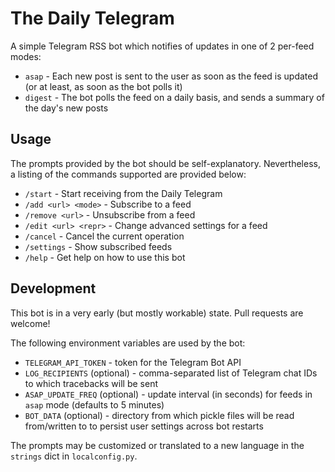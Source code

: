 # The Daily Telegram

A simple Telegram RSS bot which notifies of updates in one of 2 per-feed modes:

- `asap` - Each new post is sent to the user as soon as the feed is updated (or at least, as soon as the bot polls it)
- `digest` - The bot polls the feed on a daily basis, and sends a summary of the day's new posts

## Usage

The prompts provided by the bot should be self-explanatory. Nevertheless, a listing of the commands supported are provided below:

- `/start` - Start receiving from the Daily Telegram
- `/add <url> <mode>` - Subscribe to a feed
- `/remove <url>` - Unsubscribe from a feed
- `/edit <url> <repr>` - Change advanced settings for a feed
- `/cancel` - Cancel the current operation
- `/settings` - Show subscribed feeds
- `/help` - Get help on how to use this bot

## Development

This bot is in a very early (but mostly workable) state. Pull requests are welcome!

The following environment variables are used by the bot:

- `TELEGRAM_API_TOKEN` - token for the Telegram Bot API
- `LOG_RECIPIENTS` (optional) - comma-separated list of Telegram chat IDs to which tracebacks will be sent
- `ASAP_UPDATE_FREQ` (optional) - update interval (in seconds) for feeds in `asap` mode (defaults to 5 minutes)
- `BOT_DATA` (optional) - directory from which pickle files will be read from/written to to persist user settings across bot restarts

The prompts may be customized or translated to a new language in the `strings` dict in `localconfig.py`.
